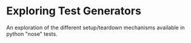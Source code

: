# Exploring Test Generators
An exploration of the different setup/teardown mechanisms available in python "nose" tests.
